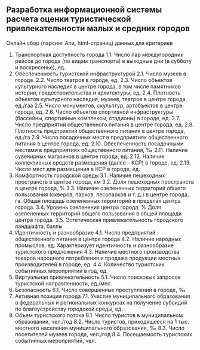 ## Разработка информационной системы расчета оценки туристической привлекательности малых и средних городов
Онлайн сбор (парсинг Апи, html-страниц) данных для критериев
1. Транспортная доступность города
1.1. Число пар междугородних рейсов до города (по видам транспорта) в выходные дни (в субботу и воскресенье), ед.
2. Обеспеченность туристской инфраструктурой
2.1. Число музеев в городе. 
2.2. Число театров в городе, ед.
2.3. Число объектов культурного наследия в центре города, в том числе памятников истории, градостроительства и архитектуры, ед.
2.4. Плотность объектов культурного наследия, музеев, театров в центре города, ед./гаа
2.5. Число монументов, скульптур, артобъектов в центре города, ед.
2.6. Число объектов спортивной инфраструктуры (бассейны, спортивные комплексы, стадионы) в городе, ед.
2.7. Число предприятий общественного питания в центре города, ед.
2.8. Плотность предприятий общественного питания в центре города, ед./га
2.9. Число посадочных мест в предприятиях общественного питания в центре города, ед.
2.10. Обеспеченность посадочными местами в предприятиях общественного питания, ‰
2.11. Наличие сувенирных магазинов в центре города, ед.
2.12. Наличие коллективных средств размещения (далее – КСР) в городе, ед.
2.13. Число мест для размещения в КСР в городе, ед.
3. Комфортность городской среды
3.1. Наличие пешеходных пространств в центре города, км
3.2. Доля пешеходных пространств в центре города, %
3.3. Наличие озелененных территорий общего пользования (скверов, парков, лесопарков и т. д.) в центре города, га. Общая площадь озелененных территорий в пределах центра города.
3.4. Уровень озеленения центра города, % Доля озелененных территорий общего пользования в общей площади центра города.
3.5. Эстетическая привлекательность городского ландшафта, баллы
4. Идентичность и разнообразие
4.1. Число предприятий общественного питания в центре города
4.2. Наличие народных промыслов, ед. Характеризует идентичность и разнообразие туристского предложения
4.3. Наличие местного производства товаров народного потребления и продажа продукции местных производителей в городе, ед.
4.4. Количество туристских событийных мероприятий в год, ед.
5. Виртуальная привлекательность
5.1. Число поисковых запросов туристской направленности, ед./мес.
6. Безопасность 
6.1. Число совершенных преступлений в городе, ‰
7. Активная позиция города
7.1. Участие муниципального образования в федеральных и региональных конкурсах на получение субсидий по благоустройству городской среды, ед.
8. Объем туристского потока
8.1. Число туристов в муниципальном образовании, чел./год
8.2. Число туристов, приходящееся на 1 тыс. местного населения муниципального образования, ‰
8.3. Число посетителей музеев города, чел./год
8.4. Посещаемость туристских событийных мероприятий, чел.
